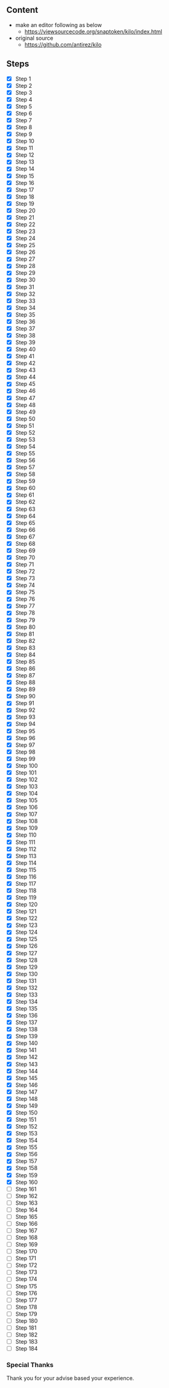 ## Content
* make an editor following as below
    * https://viewsourcecode.org/snaptoken/kilo/index.html
* original source
    * https://github.com/antirez/kilo
## Steps
- [x] Step 1
- [x] Step 2
- [x] Step 3
- [x] Step 4
- [x] Step 5
- [x] Step 6
- [x] Step 7
- [x] Step 8
- [x] Step 9
- [x] Step 10
- [x] Step 11
- [x] Step 12
- [x] Step 13
- [x] Step 14
- [x] Step 15
- [x] Step 16
- [x] Step 17
- [x] Step 18
- [x] Step 19
- [x] Step 20
- [x] Step 21
- [x] Step 22
- [x] Step 23
- [x] Step 24
- [x] Step 25
- [x] Step 26
- [x] Step 27
- [x] Step 28
- [x] Step 29
- [x] Step 30
- [x] Step 31
- [x] Step 32
- [x] Step 33
- [x] Step 34
- [x] Step 35
- [x] Step 36
- [x] Step 37
- [x] Step 38
- [x] Step 39
- [x] Step 40
- [x] Step 41
- [x] Step 42
- [x] Step 43
- [x] Step 44
- [x] Step 45
- [x] Step 46
- [x] Step 47
- [x] Step 48
- [x] Step 49
- [x] Step 50
- [x] Step 51
- [x] Step 52
- [x] Step 53
- [x] Step 54
- [x] Step 55
- [x] Step 56
- [x] Step 57
- [x] Step 58
- [x] Step 59
- [x] Step 60
- [x] Step 61
- [x] Step 62
- [x] Step 63
- [x] Step 64
- [x] Step 65
- [x] Step 66
- [x] Step 67
- [x] Step 68
- [x] Step 69
- [x] Step 70
- [x] Step 71
- [x] Step 72
- [x] Step 73
- [x] Step 74
- [x] Step 75
- [x] Step 76
- [x] Step 77
- [x] Step 78
- [x] Step 79
- [x] Step 80
- [x] Step 81
- [x] Step 82
- [x] Step 83
- [x] Step 84
- [x] Step 85
- [x] Step 86
- [x] Step 87
- [x] Step 88
- [x] Step 89
- [x] Step 90
- [x] Step 91
- [x] Step 92
- [x] Step 93
- [x] Step 94
- [x] Step 95
- [x] Step 96
- [x] Step 97
- [x] Step 98
- [x] Step 99
- [x] Step 100
- [x] Step 101
- [x] Step 102
- [x] Step 103
- [x] Step 104
- [x] Step 105
- [x] Step 106
- [x] Step 107
- [x] Step 108
- [x] Step 109
- [x] Step 110
- [x] Step 111
- [x] Step 112
- [x] Step 113
- [x] Step 114
- [x] Step 115
- [x] Step 116
- [x] Step 117
- [x] Step 118
- [x] Step 119
- [x] Step 120
- [x] Step 121
- [x] Step 122
- [x] Step 123
- [x] Step 124
- [x] Step 125
- [x] Step 126
- [x] Step 127
- [x] Step 128
- [x] Step 129
- [x] Step 130
- [x] Step 131
- [x] Step 132
- [x] Step 133
- [x] Step 134
- [x] Step 135
- [x] Step 136
- [x] Step 137
- [x] Step 138
- [x] Step 139
- [x] Step 140
- [x] Step 141
- [x] Step 142
- [x] Step 143
- [x] Step 144
- [x] Step 145
- [x] Step 146
- [x] Step 147
- [x] Step 148
- [x] Step 149
- [x] Step 150
- [x] Step 151
- [x] Step 152
- [x] Step 153
- [x] Step 154
- [x] Step 155
- [x] Step 156
- [x] Step 157
- [x] Step 158
- [x] Step 159
- [x] Step 160
- [ ] Step 161
- [ ] Step 162
- [ ] Step 163
- [ ] Step 164
- [ ] Step 165
- [ ] Step 166
- [ ] Step 167
- [ ] Step 168
- [ ] Step 169
- [ ] Step 170
- [ ] Step 171
- [ ] Step 172
- [ ] Step 173
- [ ] Step 174
- [ ] Step 175
- [ ] Step 176
- [ ] Step 177
- [ ] Step 178
- [ ] Step 179
- [ ] Step 180
- [ ] Step 181
- [ ] Step 182
- [ ] Step 183
- [ ] Step 184
### Special Thanks
Thank you for your advise based your experience.
